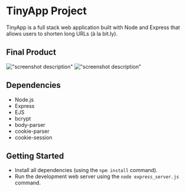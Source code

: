 # TinyApp Project

TinyApp is a full stack web application built with Node and Express that allows users to shorten long URLs (à la bit.ly).

## Final Product

!["screenshot description"](#)
!["screenshot description"](#)

## Dependencies

- Node.js
- Express
- EJS
- bcrypt
- body-parser
- cookie-parser
- cookie-session


## Getting Started

- Install all dependencies (using the `npm install` command).
- Run the development web server using the `node express_server.js` command.